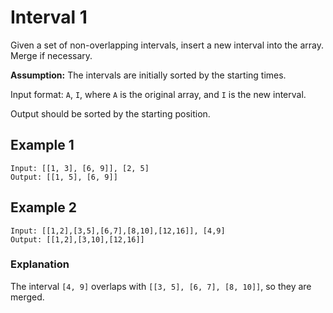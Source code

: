 # Interval 1

Given a set of non-overlapping intervals, insert a new interval into the array. Merge if necessary.

**Assumption:** The intervals are initially sorted by the starting times.

Input format: `A`, `I`, where `A` is the original array, and `I` is the new interval.

Output should be sorted by the starting position.

## Example 1

```
Input: [[1, 3], [6, 9]], [2, 5]
Output: [[1, 5], [6, 9]]
```

## Example 2

```
Input: [[1,2],[3,5],[6,7],[8,10],[12,16]], [4,9] 
Output: [[1,2],[3,10],[12,16]]
```

### Explanation

The interval `[4, 9]` overlaps with `[[3, 5], [6, 7], [8, 10]]`, so they are merged.